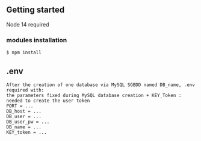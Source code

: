 ## Getting started 
Node 14 required

### modules installation
```shell
$ npm install
```
## .env 
```shell
After the creation of one database via MySQL SGBDD named DB_name, .env required with:
the parameters fixed during MySQL database creation + KEY_Token : needed to create the user token
PORT = ...
DB_host = ...
DB_user = ...
DB_user_pw = ...
DB_name = ...
KEY_token = ...
```
